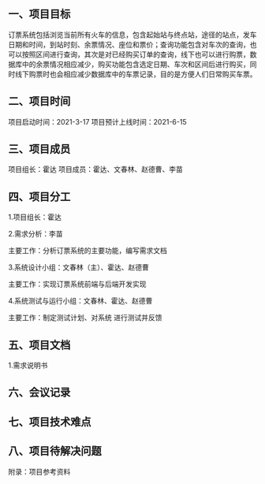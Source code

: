 ## 一、项目目标
订票系统包括浏览当前所有火车的信息，包含起始站与终点站，途径的站点，发车日期和时间，到站时刻、余票情况、座位和票价；查询功能包含对车次的查询，也可以按照区间进行查询，其次是对已经购买订单的查询，线下也可以进行购票，数据库中的余票情况相应减少，购买功能包含选定日期、车次和区间后进行购买，同时线下购票时也会相应减少数据库中的车票记录，目的是方便人们日常购买车票。

## 二、项目时间

项目启动时间：2021-3-17
项目预计上线时间：2021-6-15

## 三、项目成员

项目组长：霍达
项目成员：霍达、文春林、赵德曹、李苗

## 四、项目分工

1.项目组长：霍达

2.需求分析：李苗   
 
  主要工作：分析订票系统的主要功能，编写需求文档
  
3.系统设计小组：文春林（主）、霍达、赵德曹

  主要工作：实现订票系统前端与后端开发实现
  
4.系统测试与运行小组：文春林、霍达、赵德曹

  主要工作：制定测试计划、对系统 进行测试并反馈

## 五、项目文档

1.需求说明书

## 六、会议记录

## 七、项目技术难点

## 八、项目待解决问题

附录：项目参考资料
